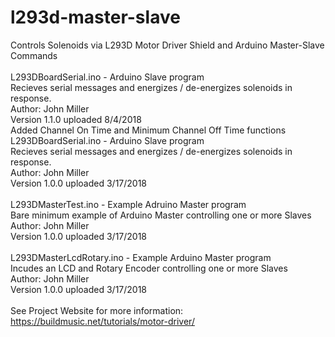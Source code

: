 # l293d-master-slave
Controls Solenoids via L293D Motor Driver Shield and Arduino Master-Slave Commands<br>
<br>
L293DBoardSerial.ino - Arduino Slave program <br>
Recieves serial messages and energizes / de-energizes solenoids in response. <br>
Author: John Miller <br>
Version 1.1.0 uploaded 8/4/2018 <br>
Added Channel On Time and Minimum Channel Off Time functions
<br>
L293DBoardSerial.ino - Arduino Slave program <br>
Recieves serial messages and energizes / de-energizes solenoids in response. <br>
Author: John Miller <br>
Version 1.0.0 uploaded 3/17/2018 <br>
<br>
L293DMasterTest.ino - Example Adruino Master program <br>
Bare minimum example of Arduino Master controlling one or more Slaves <br>
Author: John Miller <br>
Version 1.0.0 uploaded 3/17/2018 <br>
<br>
L293DMasterLcdRotary.ino - Example Arduino Master program <br>
Incudes an LCD and Rotary Encoder controlling one or more Slaves <br>
Author: John Miller <br>
Version 1.0.0 uploaded 3/17/2018 <br>
<br>
See Project Website for more information: <A HREF="https://buildmusic.net/tutorials/motor-driver/">https://buildmusic.net/tutorials/motor-driver/</A><br> 
